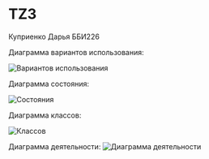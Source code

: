 # TZ3


Куприенко Дарья ББИ226


Диаграмма вариантов использования:


![Вариантов использования](https://user-images.githubusercontent.com/113045864/197415304-e9b4bd48-4ccc-468d-b6ff-ec76c754c712.png)


Диаграмма состояния:


![Состояния](https://user-images.githubusercontent.com/113045864/197415317-c0d62ead-6182-49e8-8072-5c68e9e62403.png)


Диаграмма классов:

![Классов](https://user-images.githubusercontent.com/113045864/197415334-0476dd34-282d-4ee2-acb9-c8304e530001.png)


Диаграмма деятельности:
![Диаграмма деятельности](https://user-images.githubusercontent.com/113045864/197415600-e196a0c1-c1eb-471f-afd8-7f826687a82a.jpg)
